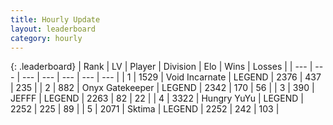 ```yaml
---
title: Hourly Update
layout: leaderboard
category: hourly
---
```


{: .leaderboard}
| Rank | LV | Player | Division | Elo | Wins | Losses |
| --- | --- | --- | --- | --- | --- | --- |
| <span data-change="0">1</span> | 1529 | <span title="ID: 366840">Void Incarnate</span> | LEGEND | <span data-change="0">2376</span> | <span data-change="5">437</span> | <span data-change="1">235</span> |
| <span data-change="0">2</span> | 882 | <span title="ID: 402846">Onyx Gatekeeper</span> | LEGEND | <span data-change="0">2342</span> | <span data-change="0">170</span> | <span data-change="0">56</span> |
| <span data-change="0">3</span> | 390 | <span title="ID: 488585">JEFFF</span> | LEGEND | <span data-change="0">2263</span> | <span data-change="0">82</span> | <span data-change="0">22</span> |
| <span data-change="0">4</span> | 3322 | <span title="ID: 164871">Hungry YuYu</span> | LEGEND | <span data-change="0">2252</span> | <span data-change="0">225</span> | <span data-change="0">89</span> |
| <span data-change="0">5</span> | 2071 | <span title="ID: 353063">Sktima</span> | LEGEND | <span data-change="0">2252</span> | <span data-change="0">242</span> | <span data-change="0">103</span> |